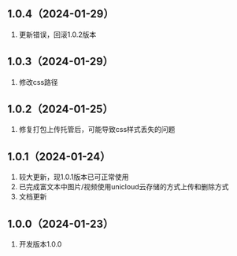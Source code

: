 ## 1.0.4（2024-01-29）
1. 更新错误，回滚1.0.2版本
## 1.0.3（2024-01-29）
1. 修改css路径
## 1.0.2（2024-01-25）
1. 修复打包上传托管后，可能导致css样式丢失的问题
## 1.0.1（2024-01-24）
1. 较大更新，现1.0.1版本已可正常使用
2. 已完成富文本中图片/视频使用unicloud云存储的方式上传和删除方式
2. 文档更新
## 1.0.0（2024-01-23）
1. 开发版本1.0.0
